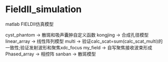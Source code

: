 # FieldⅡ_simulation

matlab FIELDⅡ仿真模型

cyst_phantom  ->  散斑和吸声囊肿自定义函数
kongjing      ->  合成孔径模型
linear_array  ->  线性阵列模型
multi         ->  验证calc_scat=sum(calc_scat_multi)的一致性;验证发射波形和聚焦xdc_focus
my_field      ->  自写聚焦接收波束形成
Phased_array  ->  相控阵
sanban        ->  散斑模型

